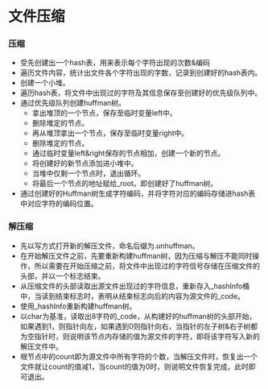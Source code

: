 # 文件压缩

### 压缩

* 受先创建出一个hash表，用来表示每个字符出现的次数&编码
* 遍历文件内容，统计出文件各个字符出现的字数，记录到创建好的hash表内。
* 创建一个小堆。
* 遍历hash表，将文件中出现过的字符及其信息保存至创建好的优先级队列中。
* 通过优先级队列创建huffman树。
  * 拿出堆顶的一个节点，保存至临时变量left中。
  * 删除堆定的节点。
  * 再从堆顶拿出一个节点，保存至临时变量right中。
  * 删除堆定的节点。
  * 通过临时变量left&right保存的节点相加，创建一个新的节点。
  * 将创建好的新节点添加进小堆中。
  * 当堆中仅剩一个节点时，退出循环。
  * 将最后一个节点的地址赋给_root。即创建好了huffman树。
* 通过创建好的Huffman树生成字符编码，并将字符对应的编码存储进hash表中对应字符的编码位置。

### 解压缩

* 先以写方式打开新的解压文件，命名后缀为.unhuffman。
* 在开始解压文件之前，先要重新构建huffman树，因为压缩与解压不能同时操作，所以需要在开始压缩之前，将文件中出现过的字符信号存储在压缩文件的头部，并以一个标志结束。
* 从压缩文件的头部读取出源文件出现过的字符信息，重新存入_hashInfo桶中，当读到结束标志时，表明从结束标志向后的内容为源文件的\_code。
* 使用_hashInfo重新构建huffman树。
* 以char为基准，读取出8字符的\_code，从构建好的huffman树的头部开始，如果遇到1，则指针向左，如果遇到0则指针向右，当指针的左子树&右子树都为空指针时，则说明该节点内存储的值为源文件的字符，即将该字符写入新的解压文件中。
* 根节点中的count即为源文件中所有字符的个数，当解压文件时，恢复出一个文件就让count的值减1，当count的值为0时，则说明文件恢复完成，此时即可退出。